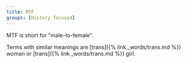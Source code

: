 ```yaml
---
title: MTF
groups: [History focused]
---
```


MTF is short for "male-to-female".

Terms with similar meanings are [trans]({% link _words/trans.md %}) woman or [trans]({% link _words/trans.md %}) girl.
